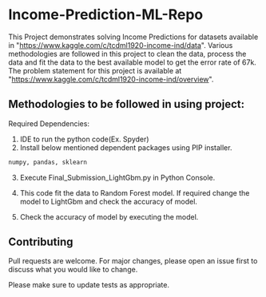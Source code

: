 # Income-Prediction-ML-Repo

This Project demonstrates solving Income Predictions for datasets available in "https://www.kaggle.com/c/tcdml1920-income-ind/data". Various methodologies are followed in this project to clean the data, process the data and fit the data to the best available model to get the error rate of 67k. The problem statement for this project is available at "https://www.kaggle.com/c/tcdml1920-income-ind/overview".

## Methodologies to be followed in using project:
Required Dependencies:
1.	IDE to run the python code(Ex. Spyder)
2.	Install below mentioned dependent packages using PIP installer.

```bash
numpy, pandas, sklearn
```
3. Execute Final_Submission_LightGbm.py in Python Console.

4. This code fit the data to Random Forest model. If required change the model to LightGbm and check the accuracy of model.

5. Check the accuracy of model by executing the model.

## Contributing
Pull requests are welcome. For major changes, please open an issue first to discuss what you would like to change.

Please make sure to update tests as appropriate.
